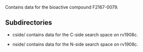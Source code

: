 Contains data for the bioactive compound F2167-0079.

## Subdirectories

- cside/ contains data for the C-side search space on rv1908c.

- nside/ contains data for the N-side search space on rv1908c.

